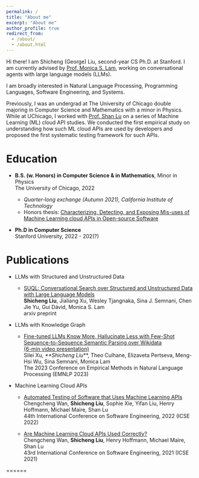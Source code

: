```yaml
---
permalink: /
title: "About me"
excerpt: "About me"
author_profile: true
redirect_from: 
  - /about/
  - /about.html
---
```


Hi there! I am Shicheng (George) Liu, second-year CS Ph.D. at Stanford. I am currently advised by [Prof. Monica S. Lam](https://suif.stanford.edu/~lam/), working on conversational agents with large language models (LLMs).

I am broadly interested in Natural Language Processing, Programming Languages, Software Engineering, and Systems.

Previously, I was an undergrad at The University of Chicago double majoring in Computer Science and Mathematics with a minor in Physics. While at UChicago, I worked with [Prof. Shan Lu](http://people.cs.uchicago.edu/~shanlu/) on a series of Machine Learning (ML) cloud API studies. We conducted the first empirical study on understanding how such ML cloud APIs are used by developers and proposed the first systematic testing framework for such APIs.


Education
======
* **B.S. (w. Honors) in Computer Science & in Mathematics**, Minor in Physics <br />
The University of Chicago, 2022 
   - *Quarter-long exchange (Autumn 2021), California Institute of Technology*
   - Honors thesis: [Characterizing, Detecting, and Exposing Mis-uses of Machine Learning cloud APIs in Open-source Software](http://george1459.github.io/files/Shicheng_Liu_Honors_CS_Bachelor_Thesis.pdf) <br />

* **Ph.D in Computer Science** <br />
Stanford University, 2022 - 202(?)

Publications
======
* LLMs with Structured and Unstructured Data
  - [SUQL: Conversational Search over Structured and Unstructured Data with Large Language Models](https://arxiv.org/abs/2311.09818) <br />
  **Shicheng Liu**, Jialiang Xu, Wesley Tjangnaka, Sina J. Semnani, Chen Jie Yu, Gui Dávid, Monica S. Lam <br />
  arxiv preprint <br />

* LLMs with Knowledge Graph
  - [Fine-tuned LLMs Know More, Hallucinate Less with Few-Shot Sequence-to-Sequence Semantic Parsing over Wikidata](https://nlp.stanford.edu/pubs/xu2023wikidata.pdf) <br />
  [(6-min video presentation)](https://drive.google.com/file/d/1QwobWmW9sGAvqi4aWwh5ht3DdDcOLu8Q/view?usp=sharing) <br />
  Silei Xu<sup>*</sup>, **Shicheng Liu<sup>*</sup>**, Theo Culhane, Elizaveta Pertseva, Meng-Hsi Wu, Sina Semnani, Monica Lam <br />
  The 2023 Conference on Empirical Methods in Natural Language Processing (EMNLP 2023) <br />

* Machine Learning Cloud APIs
  - [Automated Testing of Software that Uses Machine Learning APIs](http://george1459.github.io/files/ICSE-22-testing.pdf) <br />
  Chengcheng Wan, **Shicheng Liu**, Sophie Xie, Yifan Liu, Henry Hoffmann, Michael Maire, Shan Lu <br />
  44th International Conference on Software Engineering, 2022 (ICSE 2022) <br />

  - [Are Machine Learning Cloud APIs Used Correctly?](http://george1459.github.io/files/ICSE-21-empirical-study.pdf) <br />
  Chengcheng Wan, **Shicheng Liu**, Henry Hoffmann, Michael Maire, Shan Lu <br />
  43rd International Conference on Software Engineering, 2021 (ICSE 2021) <br />

<!-- For details, see my: [CV](http://george1459.github.io/files/Shicheng_Liu_CV_publish.pdf) -->
======
